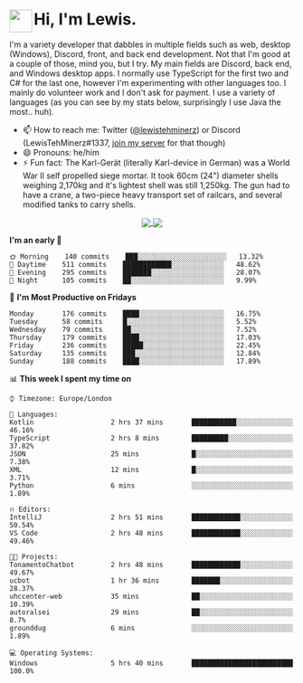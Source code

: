 <h1><img align="left" src="https://cdn.discordapp.com/emojis/552927506957729802.gif" width="40">Hi, I'm Lewis.</h1>

I'm a variety developer that dabbles in multiple fields such as web, desktop (Windows), Discord, front, and back end development. Not that I'm good at a couple of those, mind you, but I try. My main fields are Discord, back end, and Windows desktop apps. I normally use TypeScript for the first two and C# for the last one, however I'm experimenting with other languages too. I mainly do volunteer work and I don't ask for payment. I use a variety of languages (as you can see by my stats below, surprisingly I use Java the most.. huh).

- 📫 How to reach me: Twitter ([@lewistehminerz](https://twitter.com/lewistehminerz)) or Discord (LewisTehMinerz#1337, [join my server](https://discord.gg/XnUh7JB) for that though)
- 😄 Pronouns: he/him
- ⚡ Fun fact: The Karl-Gerät (literally Karl-device in German) was a World War II self propelled siege mortar. It took 60cm (24") diameter shells weighing 2,170kg and it's lightest shell was still 1,250kg. The gun had to have a crane, a two-piece heavy transport set of railcars, and several modified tanks to carry shells.

<p align="center">
  <a href="https://github.com/anuraghazra/github-readme-stats">
    <img align="center" src="https://github-readme-stats.vercel.app/api?username=LewisTehMinerz&count_private=true&show_icons=true&theme=gruvbox">
  </a>
  <a href="https://github.com/anuraghazra/github-readme-stats">
    <img align="center" src="https://github-readme-stats.vercel.app/api/top-langs/?username=LewisTehMinerz&layout=compact&theme=gruvbox">
  </a>
</p>

<!--START_SECTION:waka-->
**I'm an early 🐤** 

```text
🌞 Morning    140 commits    ███░░░░░░░░░░░░░░░░░░░░░░   13.32% 
🌆 Daytime    511 commits    ████████████░░░░░░░░░░░░░   48.62% 
🌃 Evening    295 commits    ███████░░░░░░░░░░░░░░░░░░   28.07% 
🌙 Night      105 commits    ██░░░░░░░░░░░░░░░░░░░░░░░   9.99%

```
📅 **I'm Most Productive on Fridays** 

```text
Monday       176 commits    ████░░░░░░░░░░░░░░░░░░░░░   16.75% 
Tuesday      58 commits     █░░░░░░░░░░░░░░░░░░░░░░░░   5.52% 
Wednesday    79 commits     ██░░░░░░░░░░░░░░░░░░░░░░░   7.52% 
Thursday     179 commits    ████░░░░░░░░░░░░░░░░░░░░░   17.03% 
Friday       236 commits    █████░░░░░░░░░░░░░░░░░░░░   22.45% 
Saturday     135 commits    ███░░░░░░░░░░░░░░░░░░░░░░   12.84% 
Sunday       188 commits    ████░░░░░░░░░░░░░░░░░░░░░   17.89%

```


📊 **This week I spent my time on** 

```text
⌚︎ Timezone: Europe/London

💬 Languages: 
Kotlin                   2 hrs 37 mins       ███████████░░░░░░░░░░░░░░   46.16% 
TypeScript               2 hrs 8 mins        █████████░░░░░░░░░░░░░░░░   37.82% 
JSON                     25 mins             █░░░░░░░░░░░░░░░░░░░░░░░░   7.38% 
XML                      12 mins             █░░░░░░░░░░░░░░░░░░░░░░░░   3.71% 
Python                   6 mins              ░░░░░░░░░░░░░░░░░░░░░░░░░   1.89%

🔥 Editors: 
IntelliJ                 2 hrs 51 mins       ████████████░░░░░░░░░░░░░   50.54% 
VS Code                  2 hrs 48 mins       ████████████░░░░░░░░░░░░░   49.46%

🐱‍💻 Projects: 
TonamentoChatbot         2 hrs 48 mins       ████████████░░░░░░░░░░░░░   49.67% 
ucbot                    1 hr 36 mins        ███████░░░░░░░░░░░░░░░░░░   28.37% 
uhccenter-web            35 mins             ██░░░░░░░░░░░░░░░░░░░░░░░   10.39% 
autoralsei               29 mins             ██░░░░░░░░░░░░░░░░░░░░░░░   8.7% 
grounddug                6 mins              ░░░░░░░░░░░░░░░░░░░░░░░░░   1.89%

💻 Operating Systems: 
Windows                  5 hrs 40 mins       █████████████████████████   100.0%

```


<!--END_SECTION:waka-->
